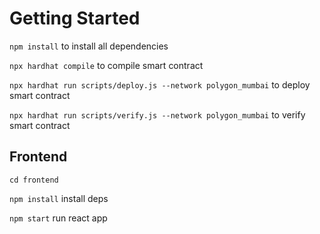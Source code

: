 # Getting Started

`npm install` to install all dependencies

`npx hardhat compile` to compile smart contract

`npx hardhat run scripts/deploy.js --network polygon_mumbai` to deploy smart contract

`npx hardhat run scripts/verify.js --network polygon_mumbai` to verify smart contract





## Frontend

`cd frontend`

`npm install` install deps

`npm start` run react app
